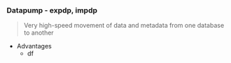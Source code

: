 ### Datapump - expdp, impdp
> Very high-speed movement of data and metadata from one database to another

* Advantages
  - df

